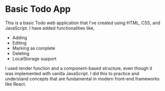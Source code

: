 # Basic Todo App

This is a basic Todo web application that I've created using HTML, CSS, and JavaScript. 
I have added functionalities like,
 - Adding
 - Editing
 - Marking as complete
 - Deleting
 - LocalStorage support

I used render function and a component-based structure, even though it was implemented with vanilla JavaScript. I did this to practice and understand concepts that are fundamental in modern front-end frameworks like React.
